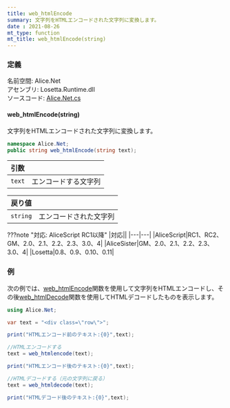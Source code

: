 ```yaml
---
title: web_htmlEncode
summary: 文字列をHTMLエンコードされた文字列に変換します。
date : 2021-08-26
mt_type: function
mt_title: web_htmlEncode(string)
---
```


### 定義
名前空間: Alice.Net<br/>
アセンブリ: Losetta.Runtime.dll<br/>
ソースコード: [Alice.Net.cs](https://github.com/WSOFT-Project/Losetta/blob/master/Losetta.Runtime/Alice.Net.cs)

#### web_htmlEncode(string)

文字列をHTMLエンコードされた文字列に変換します。

```cs title="AliceScript"
namespace Alice.Net;
public string web_htmlEncode(string text);
```

|引数| |
|-|-|
|`text`| エンコードする文字列|

|戻り値| |
|-|-|
|`string`| エンコードされた文字列|

???note "対応: AliceScript RC1以降"
    |対応||
    |---|---|
    |AliceScript|RC1、RC2、GM、2.0、2.1、2.2、2.3、3.0、4|
    |AliceSister|GM、2.0、2.1、2.2、2.3、3.0、4|
    |Losetta|0.8、0.9、0.10、0.11|

### 例
次の例では、[web_htmlEncode](../web_htmlencode)関数を使用して文字列をHTMLエンコードし、その後[web_htmlDecode](../web_htmldecode)関数を使用してHTMLデコードしたものを表示します。

```cs title="AliceScript"
using Alice.Net;

var text = "<div class=\"row\">";

print("HTMLエンコード前のテキスト:{0}",text);

//HTMLエンコードする
text = web_htmlencode(text);

print("HTMLエンコード後のテキスト:{0}",text);

//HTMLデコードする（元の文字列に戻る）
text = web_htmldecode(text);

print("HTMLデコード後のテキスト:{0}",text);
```